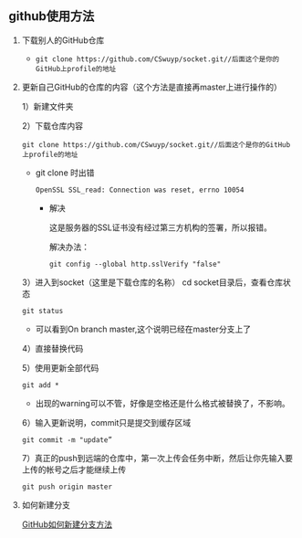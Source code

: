 ## github使用方法

1. 下载别人的GitHub仓库

   - ```
     git clone https://github.com/CSwuyp/socket.git//后面这个是你的GitHub上profile的地址
     ```

2. 更新自己GitHub的仓库的内容（这个方法是直接再master上进行操作的）

   1）新建文件夹

   2）下载仓库内容

   ```
   git clone https://github.com/CSwuyp/socket.git//后面这个是你的GitHub上profile的地址
   ```

   - git clone 时出错

     ```
     OpenSSL SSL_read: Connection was reset, errno 10054
     ```

     - 解决

       这是服务器的SSL证书没有经过第三方机构的签署，所以报错。

       解决办法：

       ```
       git config --global http.sslVerify "false"
       ```

   3）进入到socket（这里是下载仓库的名称） cd socket目录后，查看仓库状态

   ```
   git status
   ```

   - 可以看到On branch master,这个说明已经在master分支上了

   4）直接替换代码

   5）使用更新全部代码

   ```
   git add *
   ```

   - 出现的warning可以不管，好像是空格还是什么格式被替换了，不影响。

   6）输入更新说明，commit只是提交到缓存区域

   ```
   git commit -m "update”
   ```

   7）真正的push到远端的仓库中，第一次上传会任务中断，然后让你先输入要上传的帐号之后才能继续上传

   ```
   git push origin master
   ```

3. 如何新建分支

   [GitHub如何新建分支方法](https://jingyan.baidu.com/article/a501d80cc92cf1ad630f5efe.html)

   



